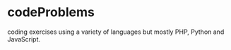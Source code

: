 # codeProblems
coding exercises using a variety of languages but mostly PHP, Python and JavaScript.
